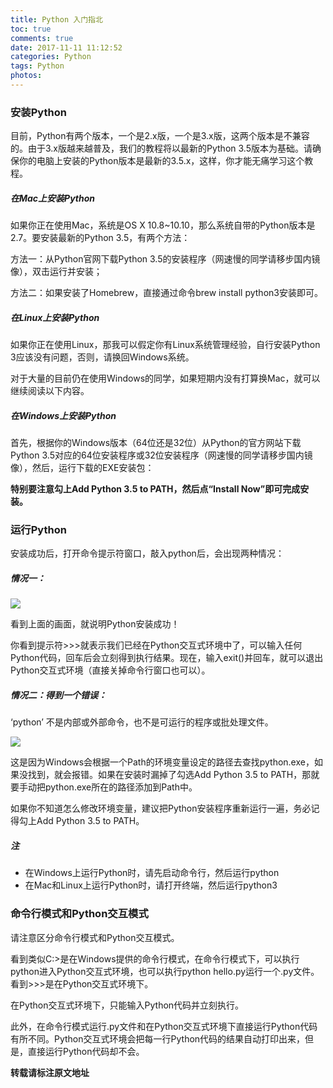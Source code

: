 ```yaml
---
title: Python 入门指北
toc: true
comments: true
date: 2017-11-11 11:12:52
categories: Python
tags: Python
photos:
---
```



<!--more-->

### 安装Python

目前，Python有两个版本，一个是2.x版，一个是3.x版，这两个版本是不兼容的。由于3.x版越来越普及，我们的教程将以最新的Python 3.5版本为基础。请确保你的电脑上安装的Python版本是最新的3.5.x，这样，你才能无痛学习这个教程。

##### 在Mac上安装Python

如果你正在使用Mac，系统是OS X 10.8~10.10，那么系统自带的Python版本是2.7。要安装最新的Python 3.5，有两个方法：

方法一：从Python官网下载Python 3.5的安装程序（网速慢的同学请移步国内镜像），双击运行并安装；

方法二：如果安装了Homebrew，直接通过命令brew install python3安装即可。

##### 在Linux上安装Python

如果你正在使用Linux，那我可以假定你有Linux系统管理经验，自行安装Python 3应该没有问题，否则，请换回Windows系统。

对于大量的目前仍在使用Windows的同学，如果短期内没有打算换Mac，就可以继续阅读以下内容。

##### 在Windows上安装Python

首先，根据你的Windows版本（64位还是32位）从Python的官方网站下载Python 3.5对应的64位安装程序或32位安装程序（网速慢的同学请移步国内镜像），然后，运行下载的EXE安装包：

**特别要注意勾上Add Python 3.5 to PATH，然后点“Install Now”即可完成安装。**

### 运行Python

安装成功后，打开命令提示符窗口，敲入python后，会出现两种情况：

##### 情况一：

![](https://ws4.sinaimg.cn/large/006tNc79gy1fldzle3hvrj30dl06fdfo.jpg)

看到上面的画面，就说明Python安装成功！

你看到提示符>>>就表示我们已经在Python交互式环境中了，可以输入任何Python代码，回车后会立刻得到执行结果。现在，输入exit()并回车，就可以退出Python交互式环境（直接关掉命令行窗口也可以）。

##### 情况二：得到一个错误：

‘python’ 不是内部或外部命令，也不是可运行的程序或批处理文件。

![](https://ws2.sinaimg.cn/large/006tNc79gy1fldzk2f0qrj30dl06fmwy.jpg)

这是因为Windows会根据一个Path的环境变量设定的路径去查找python.exe，如果没找到，就会报错。如果在安装时漏掉了勾选Add Python 3.5 to PATH，那就要手动把python.exe所在的路径添加到Path中。

如果你不知道怎么修改环境变量，建议把Python安装程序重新运行一遍，务必记得勾上Add Python 3.5 to PATH。

##### 注

* 在Windows上运行Python时，请先启动命令行，然后运行python
* 在Mac和Linux上运行Python时，请打开终端，然后运行python3

### 命令行模式和Python交互模式

请注意区分命令行模式和Python交互模式。

看到类似C:\>是在Windows提供的命令行模式，在命令行模式下，可以执行python进入Python交互式环境，也可以执行python hello.py运行一个.py文件。看到>>>是在Python交互式环境下。

在Python交互式环境下，只能输入Python代码并立刻执行。

此外，在命令行模式运行.py文件和在Python交互式环境下直接运行Python代码有所不同。Python交互式环境会把每一行Python代码的结果自动打印出来，但是，直接运行Python代码却不会。


**转载请标注原文地址**

